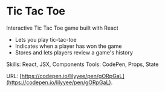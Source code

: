 # Tic Tac Toe

Interactive Tic Tac Toe game built with React

* Lets you play tic-tac-toe
* Indicates when a player has won the game
* Stores and lets players review a game's history

Skills: React, JSX, Components
Tools:  CodePen, Props, State

URL: [https://codepen.io/lilyyee/pen/gORpGaL](https://codepen.io/lilyyee/pen/gORpGaL).


